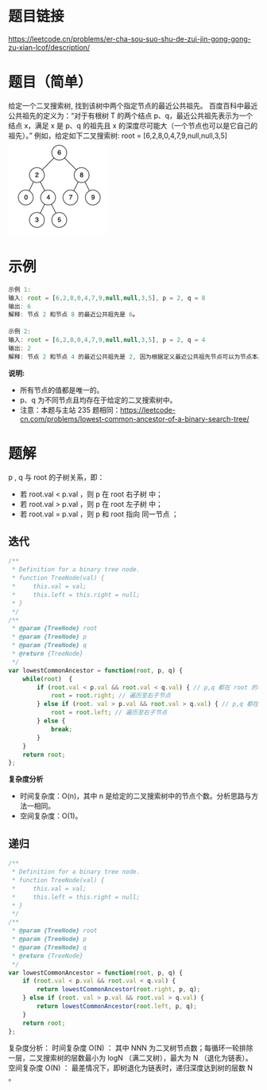 # 题目链接
https://leetcode.cn/problems/er-cha-sou-suo-shu-de-zui-jin-gong-gong-zu-xian-lcof/description/

# 题目（简单）

给定一个二叉搜索树, 找到该树中两个指定节点的最近公共祖先。
百度百科中最近公共祖先的定义为：“对于有根树 T 的两个结点 p、q，最近公共祖先表示为一个结点 x，满足 x 是 p、q 的祖先且 x 的深度尽可能大（一个节点也可以是它自己的祖先）。”
例如，给定如下二叉搜索树:  root = [6,2,8,0,4,7,9,null,null,3,5]
![二叉搜索树](./images/68_i.png)

# 示例

```js
示例 1:
输入: root = [6,2,8,0,4,7,9,null,null,3,5], p = 2, q = 8
输出: 6 
解释: 节点 2 和节点 8 的最近公共祖先是 6。

示例 2:
输入: root = [6,2,8,0,4,7,9,null,null,3,5], p = 2, q = 4
输出: 2
解释: 节点 2 和节点 4 的最近公共祖先是 2, 因为根据定义最近公共祖先节点可以为节点本身。

```
**说明:**
- 所有节点的值都是唯一的。
- p、q 为不同节点且均存在于给定的二叉搜索树中。
- 注意：本题与主站 235 题相同：https://leetcode-cn.com/problems/lowest-common-ancestor-of-a-binary-search-tree/

# 题解
p , q 与 root 的子树关系，即：
- 若 root.val < p.val ，则 p 在 root 右子树 中；
- 若 root.val > p.val ，则 p 在 root 左子树 中；
- 若 root.val = p.val ，则 p 和 root 指向 同一节点 ；

## 迭代
```js
/**
 * Definition for a binary tree node.
 * function TreeNode(val) {
 *     this.val = val;
 *     this.left = this.right = null;
 * }
 */
/**
 * @param {TreeNode} root
 * @param {TreeNode} p
 * @param {TreeNode} q
 * @return {TreeNode}
 */
var lowestCommonAncestor = function(root, p, q) {
    while(root)  {
        if (root.val < p.val && root.val < q.val) { // p,q 都在 root 的右子树中
            root = root.right; // 遍历至右子节点
        } else if (root. val > p.val && root.val > q.val) { // p,q 都在 root 的左子树中
            root = root.left; // 遍历至右子节点
        } else {
            break;
        }
    }
    return root;
};
```
**复杂度分析**
- 时间复杂度：O(n)，其中 n 是给定的二叉搜索树中的节点个数。分析思路与方法一相同。
- 空间复杂度：O(1)。

## 递归
```js
/**
 * Definition for a binary tree node.
 * function TreeNode(val) {
 *     this.val = val;
 *     this.left = this.right = null;
 * }
 */
/**
 * @param {TreeNode} root
 * @param {TreeNode} p
 * @param {TreeNode} q
 * @return {TreeNode}
 */
var lowestCommonAncestor = function(root, p, q) {
    if (root.val < p.val && root.val < q.val) {
        return lowestCommonAncestor(root.right, p, q);
    } else if (root. val > p.val && root.val > q.val) {
        return lowestCommonAncestor(root.left, p, q);
    }
    return root;
};
```
复杂度分析：
时间复杂度 O(N) ： 其中 NNN 为二叉树节点数；每循环一轮排除一层，二叉搜索树的层数最小为 logN （满二叉树），最大为 N （退化为链表）。
空间复杂度 O(N) ： 最差情况下，即树退化为链表时，递归深度达到树的层数 N 。
